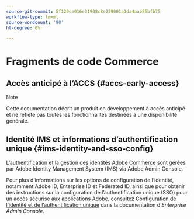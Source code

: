 ```yaml
---
source-git-commit: 5f129ce016e31908c8e229001a1da4aab85bfb75
workflow-type: tm+mt
source-wordcount: '90'
ht-degree: 0%

---
```

# Fragments de code Commerce

## Accès anticipé à l’ACCS {#accs-early-access}

>[!NOTE]
>
>Cette documentation décrit un produit en développement à accès anticipé et ne reflète pas toutes les fonctionnalités destinées à une disponibilité générale.

<!--
## Nav hack ACCS {#nav-hack-accs}

>[!BEGINSHADEBOX]

<table style="table-layout:fixed">
  <tr>
    <td style="vertical-align: middle;"><a href="https://developer.adobe.com/commerce/webapi/"><img alt="Developers" src="../assets/icons/developers.svg" /> <strong>Developers</strong></a></td>
    <td style="vertical-align: middle;"><a href="https://experienceleague.adobe.com/developer/commerce/storefront/"><img alt="Storefront" src="../assets/icons/storefront.svg" /> <strong>Storefront</strong></a></td>
    <td style="vertical-align: middle;"><a href="../cloud-service/overview.md"><img alt="Merchants" src="../assets/icons/merchants.svg" /> <strong>Merchants</strong></a></td>
    <td style="vertical-align: middle;"><a href="https://experienceleague.adobe.com/en/docs/commerce-learn/tutorials/getting-started/commerce-as-a-cloud-service/overview"><img alt="Videos" src="../assets/icons/videos.svg" /> <strong>Videos</strong></a></td>
    <td style="vertical-align: middle;"><a href="https://experienceleague.adobe.com/developer/commerce/storefront/playgrounds/commerce-services/"><img alt="Playgrounds" src="../assets/icons/playgrounds.svg" /> <strong>Playgrounds</strong></a></td>
  </tr>
</table>

>[!ENDSHADEBOX]
-->

## Identité IMS et informations d’authentification unique {#ims-identity-and-sso-config}

L’authentification et la gestion des identités Adobe Commerce sont gérées par Adobe Identity Management System (IMS) via Adobe Admin Console.

Pour plus d’informations sur les options de configuration de l’identité, notamment Adobe ID, Enterprise ID et Federated ID, ainsi que pour obtenir des instructions sur la configuration de l’authentification unique (SSO) pour un accès sécurisé aux applications Adobe, consultez [Configuration de l’identité et de l’authentification unique](https://helpx.adobe.com/enterprise/using/set-up-identity.html) dans la documentation d’*Enterprise Admin Console*.
